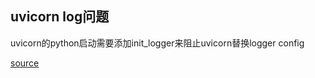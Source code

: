 ## uvicorn log问题
uvicorn的python启动需要添加init_logger来阻止uvicorn替换logger config

[source](https://segmentfault.com/q/1010000042109567?_ea=252452454)
